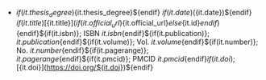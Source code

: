 - ${if(it.thesis_degree)}${it.thesis_degree}${endif} ${if(it.date)}(${it.date})${endif} ${if(it.title)} [${it.title}](${if(it.official_url)}${it.official_url}${else}${it.id}${endif})${endif}${if(it.isbn)}; ISBN ${it.isbn}${endif}${if(it.publication)}; ${it.publication}${endif}${if(it.volume)}; Vol. ${it.volume}${endif}${if(it.number)}; No. ${it.number}${endif}${if(it.pagerange)}; ${it.pagerange}${endif}${if(it.pmcid)}; PMCID ${it.pmcid}${endif}${if(it.doi)}; [${it.doi}](https://doi.org/${it.doi})${endif}
